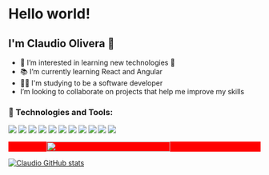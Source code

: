 <div>
<h1>Hello world!</h1>
 <h2>I'm Claudio Olivera 👋</h2>
 


<ul>
<li> 👀 I’m interested in learning new technologies 🤖 </li>
<li>📚 I’m currently learning React and Angular </li>
 <li> 👩‍💻 I'm studying to be a software developer </li>
<li> I’m looking to collaborate on projects that help me improve my skills </li>
</ul>

### 🔧 Technologies and Tools: 

<img src = "https://img.shields.io/badge/-HTML5-E34F26?style=flat&logo=html5&logoColor=white">  <img src = "https://img.shields.io/badge/-CSS3-1572B6?style=flat&logo=css3&logoColor=white">  <img src="https://img.shields.io/badge/-Bootstrap-563D7C?style=flat&logo=bootstrap&logoColor=white">  <img src="https://img.shields.io/badge/-JavaScript-eed718?style=flat&logo=javascript&logoColor=ffffff">  <img src="https://img.shields.io/badge/-React-000000?style=flat&logo=react&logoColor=00c8ff">  <img src="https://img.shields.io/badge/-MySQL-F29111?style=flat&logo=mysql&logoColor=FFFFFF">  <img src="https://img.shields.io/badge/-Node.js-3C873A?style=flat&logo=Node.js&logoColor=white">  <img src="http://img.shields.io/badge/-Git-F1502F?style=flat&logo=git&logoColor=FFFFFF">  <img src="http://img.shields.io/badge/-Github-000000?style=flat&logo=github&logoColor=FFFFFF">  <img src="http://img.shields.io/badge/-VS%20Code-007ACC?style=flat&logo=visual%20studio%20code&logoColor=white">  <img src="https://img.shields.io/badge/Angular-DD0031?style=flat&logo=angular&logoColor=white">

<div style="width:100%; display:flex; align-items:center; justify-content:center; background-color:red">
<img width="70%" src="https://github-readme-stats.vercel.app/api/top-langs/?username=Claudio-Olivera&layout=compact&card_width=800&theme=dark#gh-dark-mode-onlyl&hide_border=false" />
</div>
 
 [![Claudio GitHub stats](https://github-readme-stats.vercel.app/api?username=Claudio-Olivera&amp;show_icons=true&amp;theme=dark#gh-dark-mode-only)](https://github.com/Claudio-Olivera/github-readme-stats)

